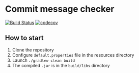 # Commit message checker

[![Build Status](https://travis-ci.org/jUnG3/commit-message-checker.svg?branch=master)](https://travis-ci.org/jUnG3/commit-message-checker) [![codecov](https://codecov.io/gh/jUnG3/commit-message-checker/branch/master/graph/badge.svg)](https://codecov.io/gh/jUnG3/commit-message-checker)

## How to start

1. Clone the repository
2. Configure `default.properties` file in the resources directory
3. Launch `./gradlew clean build`
4. The compiled `.jar` is in the `build/libs` directory